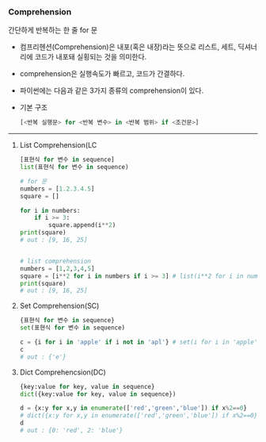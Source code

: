 ### Comprehension

간단하게 반복하는 한 줄 for 문

 - 컴프리헨션(Comprehension)은 내포(혹은 내장)라는 뜻으로 리스트, 세트, 딕셔너리에 코드가 내포돼 실횡되는 것을 의미한다.
 - comprehension은 실행속도가 빠르고, 코드가 간결하다.
 - 파이썬에는 다음과 같은 3가지 종류의 comprehension이 있다.  
 - 기본 구조

    ```python
    [<반복 실행문> for <반복 변수> in <반복 범위> if <조건문>] 
    ```
    
---


 1. List Comprehension(LC

     ```python
     [표현식 for 변수 in sequence]
     list(표현식 for 변수 in sequence)
     ```
     
     ```python
     # for 문
     numbers = [1.2.3.4.5]
     square = []
     
     for i in numbers:
         if i >= 3:
             square.append(i**2)        
     print(square) 
     # out : [9, 16, 25]
     
     
     # list comprehension
     numbers = [1,2,3,4,5]
     square = [i**2 for i in numbers if i >= 3] # list(i**2 for i in numbers if i >= 3)
     print(square) 
     # out : [9, 16, 25]
     ```
     
 2. Set Comprehension(SC)  
     
    ```python
    {표현식 for 변수 in sequence}
    set(표현식 for 변수 in sequence)  
    ```
    
    ```python
    c = {i for i in 'apple' if i not in 'apl'} # set(i for i in 'apple' if i not in 'apl')
    c
    # out : {'e'} 
    ```
    
 3. Dict Comprehencsion(DC)  
     
    ```python
    {key:value for key, value in sequence}  
    dict({key:value for key, value in sequence})
    ```
    
    ```python
    d = {x:y for x,y in enumerate(['red','green','blue']) if x%2==0} 
    # dict({x:y for x,y in enumerate(['red','green','blue']) if x%2==0})
    d
    # out : {0: 'red', 2: 'blue'}
    ```
    

